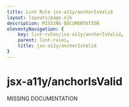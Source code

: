 ```yaml
---
title: Lint Rule jsx-a11y/anchorIsValid
layout: layouts/page.njk
description: MISSING DOCUMENTATION
eleventyNavigation: {
	key: lint-rules/jsx-a11y/anchorIsValid,
	parent: lint-rules,
	title: jsx-a11y/anchorIsValid
}
---
```


# jsx-a11y/anchorIsValid

MISSING DOCUMENTATION
